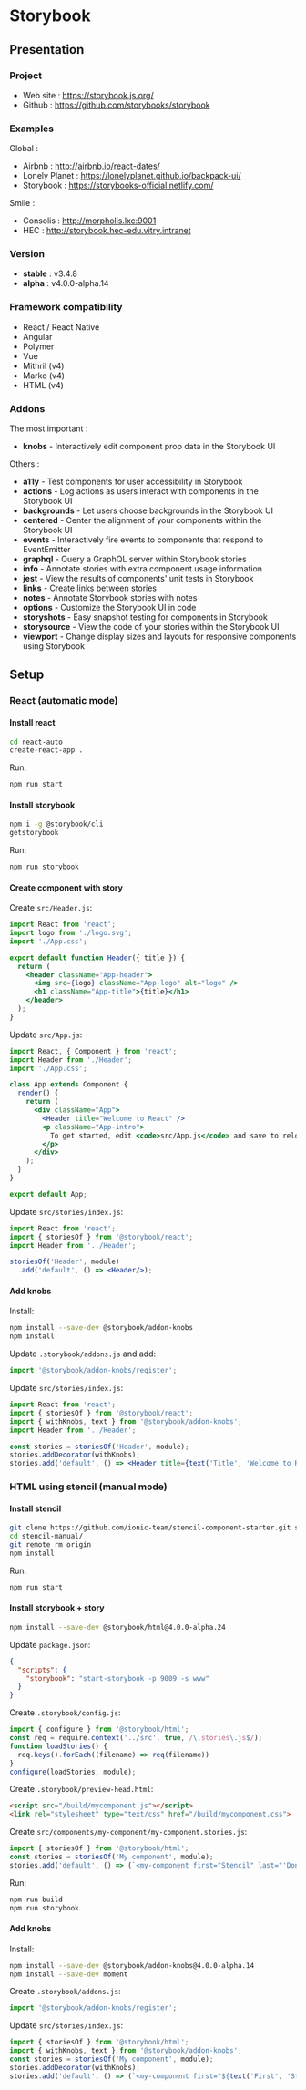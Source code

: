 # Storybook

## Presentation

### Project

* Web site : https://storybook.js.org/
* Github : https://github.com/storybooks/storybook

### Examples

Global :
* Airbnb : http://airbnb.io/react-dates/
* Lonely Planet : https://lonelyplanet.github.io/backpack-ui/
* Storybook : https://storybooks-official.netlify.com/

Smile :
* Consolis : http://morpholis.lxc:9001
* HEC : http://storybook.hec-edu.vitry.intranet

### Version

* **stable** : v3.4.8
* **alpha** : v4.0.0-alpha.14

### Framework compatibility

* React / React Native
* Angular
* Polymer
* Vue
* Mithril (v4)
* Marko (v4)
* HTML (v4)

### Addons

The most important :
* **knobs** - Interactively edit component prop data in the Storybook UI

Others :
* **a11y** - Test components for user accessibility in Storybook
* **actions** - Log actions as users interact with components in the Storybook UI
* **backgrounds** - Let users choose backgrounds in the Storybook UI
* **centered** - Center the alignment of your components within the Storybook UI
* **events** - Interactively fire events to components that respond to EventEmitter
* **graphql** - Query a GraphQL server within Storybook stories
* **info** - Annotate stories with extra component usage information
* **jest** - View the results of components' unit tests in Storybook
* **links** - Create links between stories
* **notes** - Annotate Storybook stories with notes
* **options** - Customize the Storybook UI in code
* **storyshots** - Easy snapshot testing for components in Storybook
* **storysource** - View the code of your stories within the Storybook UI
* **viewport** - Change display sizes and layouts for responsive components using Storybook

## Setup

### React (automatic mode)

#### Install react

```bash
cd react-auto
create-react-app .
```

Run:
```bash
npm run start
```

#### Install storybook

```bash
npm i -g @storybook/cli
getstorybook
```

Run:
```bash
npm run storybook
```

#### Create component with story

Create `src/Header.js`:
```jsx
import React from 'react';
import logo from './logo.svg';
import './App.css';

export default function Header({ title }) {
  return (
    <header className="App-header">
      <img src={logo} className="App-logo" alt="logo" />
      <h1 className="App-title">{title}</h1>
    </header>
  );
}
```

Update `src/App.js`:
```jsx
import React, { Component } from 'react';
import Header from './Header';
import './App.css';

class App extends Component {
  render() {
    return (
      <div className="App">
        <Header title="Welcome to React" />
        <p className="App-intro">
          To get started, edit <code>src/App.js</code> and save to reload.
        </p>
      </div>
    );
  }
}

export default App;
```

Update `src/stories/index.js`:
```jsx
import React from 'react';
import { storiesOf } from '@storybook/react';
import Header from '../Header';

storiesOf('Header', module)
  .add('default', () => <Header/>);
```

#### Add knobs

Install:
```bash
npm install --save-dev @storybook/addon-knobs
npm install
```

Update `.storybook/addons.js` and add:
```jsx
import '@storybook/addon-knobs/register';
```

Update `src/stories/index.js`:
```jsx
import React from 'react';
import { storiesOf } from '@storybook/react';
import { withKnobs, text } from '@storybook/addon-knobs';
import Header from '../Header';

const stories = storiesOf('Header', module);
stories.addDecorator(withKnobs);
stories.add('default', () => <Header title={text('Title', 'Welcome to React')}/>);
```

### HTML using stencil (manual mode) 

#### Install stencil

```bash
git clone https://github.com/ionic-team/stencil-component-starter.git stencil-manual
cd stencil-manual/
git remote rm origin
npm install
```

Run:
```bash
npm run start
```

#### Install storybook + story

```bash
npm install --save-dev @storybook/html@4.0.0-alpha.24
```

Update `package.json`:
```json
{
  "scripts": {
    "storybook": "start-storybook -p 9009 -s www"
  }
}
```

Create `.storybook/config.js`:
```js
import { configure } from '@storybook/html';
const req = require.context('../src', true, /\.stories\.js$/);
function loadStories() {
  req.keys().forEach((filename) => req(filename))
}
configure(loadStories, module);
```

Create `.storybook/preview-head.html`:
```html
<script src="/build/mycomponent.js"></script>
<link rel="stylesheet" type="text/css" href="/build/mycomponent.css">
```

Create `src/components/my-component/my-component.stories.js`:
```jsx
import { storiesOf } from '@storybook/html';
const stories = storiesOf('My component', module);
stories.add('default', () => (`<my-component first="Stencil" last="'Don't call me a framework' JS"></my-component>`));
```

Run:
```bash
npm run build
npm run storybook
```

#### Add knobs

Install:
```bash
npm install --save-dev @storybook/addon-knobs@4.0.0-alpha.14
npm install --save-dev moment
```

Create `.storybook/addons.js`:
```jsx
import '@storybook/addon-knobs/register';
```

Update `src/stories/index.js`:
```jsx
import { storiesOf } from '@storybook/html';
import { withKnobs, text } from '@storybook/addon-knobs';
const stories = storiesOf('My component', module);
stories.addDecorator(withKnobs);
stories.add('default', () => (`<my-component first="${text('First', 'Stencil')}" last="${text('Last', "'Don't call me a framework' JS")}"></my-component>`));
```
